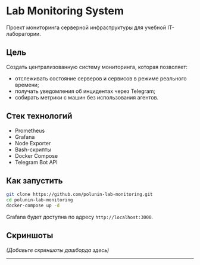 # Lab Monitoring System

Проект мониторинга серверной инфраструктуры для учебной IT-лаборатории.

## Цель

Создать централизованную систему мониторинга, которая позволяет:
- отслеживать состояние серверов и сервисов в режиме реального времени;
- получать уведомления об инцидентах через Telegram;
- собирать метрики с машин без использования агентов.

## Стек технологий

- Prometheus
- Grafana
- Node Exporter
- Bash-скрипты
- Docker Compose
- Telegram Bot API

## Как запустить

```bash
git clone https://github.com/polunin-lab-monitoring.git
cd polunin-lab-monitoring
docker-compose up -d
```

Grafana будет доступна по адресу `http://localhost:3000`.

## Скриншоты

*(Добавьте скриншоты дашборда здесь)*

---